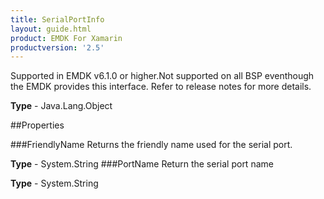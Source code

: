 ```yaml
---
title: SerialPortInfo
layout: guide.html
product: EMDK For Xamarin 
productversion: '2.5' 
---
```

Supported in EMDK v6.1.0 or higher.Not supported on all BSP eventhough the EMDK provides this interface. Refer to release notes for more details.

**Type** - Java.Lang.Object

##Properties

###FriendlyName
Returns the friendly name used for the serial port.

**Type** - System.String
###PortName
Return the serial port name

**Type** - System.String
